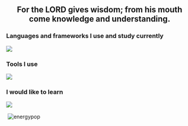 <h2 align="center">For the LORD gives wisdom; from his mouth come knowledge and understanding. </h2>
<h3 align="left">Languages and frameworks I use and study currently</h3>
<p align="left">
      <img src="https://skillicons.dev/icons?i=html,css,js,cpp" />
</p>

<h3 align="left">Tools I use</h3>
<p align="left">
      <img src="https://skillicons.dev/icons?i=windows,discord,git,github,vscode,visualstudio" />
</p>

<h3 align="left">I would like to learn</h3>
<p align="left">
            <img src="https://skillicons.dev/icons?i=deno,cs,flask,python"/>
</p>
<p>&nbsp;<img align="center" src="https://github-readme-stats.vercel.app/api?username=energypop&show_icons=true&locale=en" alt="energypop" /></p>
